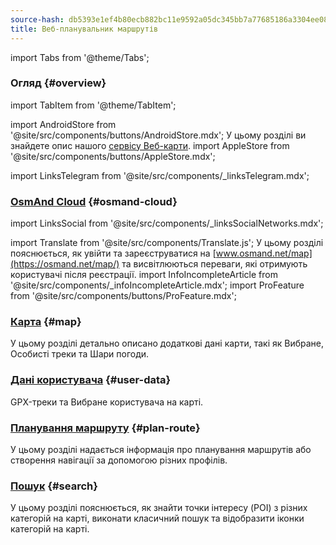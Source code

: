 ```yaml
---
source-hash: db5393e1ef4b80ecb882bc11e9592a05dc345bb7a77685186a3304ee088544a7
title: Веб-планувальник маршрутів
---
```


import Tabs from '@theme/Tabs';
### Огляд {#overview}
import TabItem from '@theme/TabItem';

import AndroidStore from '@site/src/components/buttons/AndroidStore.mdx';
У цьому розділі ви знайдете опис нашого [сервісу Веб-карти](https://osmand.net/map).
import AppleStore from '@site/src/components/buttons/AppleStore.mdx';

import LinksTelegram from '@site/src/components/_linksTelegram.mdx';
### [OsmAnd Cloud](./web-cloud.md) {#osmand-cloud}
import LinksSocial from '@site/src/components/_linksSocialNetworks.mdx';

import Translate from '@site/src/components/Translate.js';
У цьому розділі пояснюється, як увійти та зареєструватися на [www.osmand.net/map](https://osmand.net/map/) та висвітлюються переваги, які отримують користувачі після реєстрації.
import InfoIncompleteArticle from '@site/src/components/_infoIncompleteArticle.mdx';
import ProFeature from '@site/src/components/buttons/ProFeature.mdx';

### [Карта](./web-map.md) {#map}

У цьому розділі детально описано додаткові дані карти, такі як Вибране, Особисті треки та Шари погоди.

### [Дані користувача](./web-userdata.mdx) {#user-data}

GPX-треки та Вибране користувача на карті.

### [Планування маршруту](./planner.md) {#plan-route}

У цьому розділі надається інформація про планування маршрутів або створення навігації за допомогою різних профілів.

### [Пошук](./web-search.md) {#search}

У цьому розділі пояснюється, як знайти точки інтересу (POI) з різних категорій на карті, виконати класичний пошук та відобразити іконки категорій на карті.